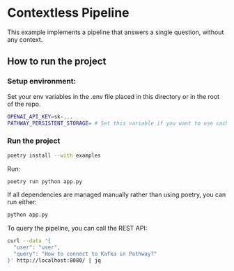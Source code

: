 # Contextless Pipeline

This example implements a pipeline that answers a single question, without any context.

## How to run the project

### Setup environment:
Set your env variables in the .env file placed in this directory or in the root of the repo.

```bash
OPENAI_API_KEY=sk-...
PATHWAY_PERSISTENT_STORAGE= # Set this variable if you want to use caching
```

### Run the project

```bash
poetry install --with examples
```

Run:

```bash
poetry run python app.py
```

If all dependencies are managed manually rather than using poetry, you can run either:

```bash
python app.py
```

To query the pipeline, you can call the REST API:

```bash
curl --data '{
  "user": "user",
  "query": "How to connect to Kafka in Pathway?"
}' http://localhost:8080/ | jq
```
